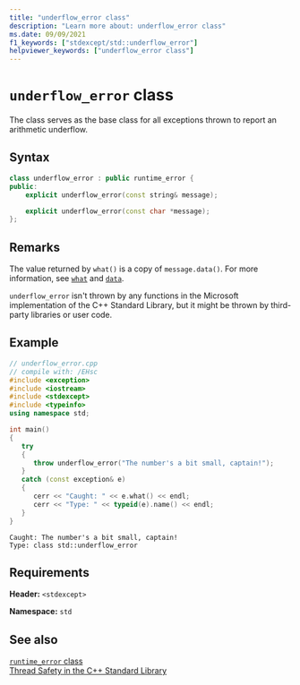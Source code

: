 ```yaml
---
title: "underflow_error class"
description: "Learn more about: underflow_error class"
ms.date: 09/09/2021
f1_keywords: ["stdexcept/std::underflow_error"]
helpviewer_keywords: ["underflow_error class"]
---
```

# `underflow_error` class

The class serves as the base class for all exceptions thrown to report an arithmetic underflow.

## Syntax

```cpp
class underflow_error : public runtime_error {
public:
    explicit underflow_error(const string& message);

    explicit underflow_error(const char *message);
};
```

## Remarks

The value returned by `what()` is a copy of `message.data()`. For more information, see [`what`](exception-class.md) and [`data`](basic-string-class.md#data).

`underflow_error` isn't thrown by any functions in the Microsoft implementation of the C++ Standard Library, but it might be thrown by third-party libraries or user code.

## Example

```cpp
// underflow_error.cpp
// compile with: /EHsc
#include <exception>
#include <iostream>
#include <stdexcept>
#include <typeinfo>
using namespace std;

int main()
{
   try
   {
      throw underflow_error("The number's a bit small, captain!");
   }
   catch (const exception& e)
   {
      cerr << "Caught: " << e.what() << endl;
      cerr << "Type: " << typeid(e).name() << endl;
   }
}
```

```Output
Caught: The number's a bit small, captain!
Type: class std::underflow_error
```

## Requirements

**Header:** `<stdexcept>`

**Namespace:** `std`

## See also

[`runtime_error` class](runtime-error-class.md)\
[Thread Safety in the C++ Standard Library](thread-safety-in-the-cpp-standard-library.md)
